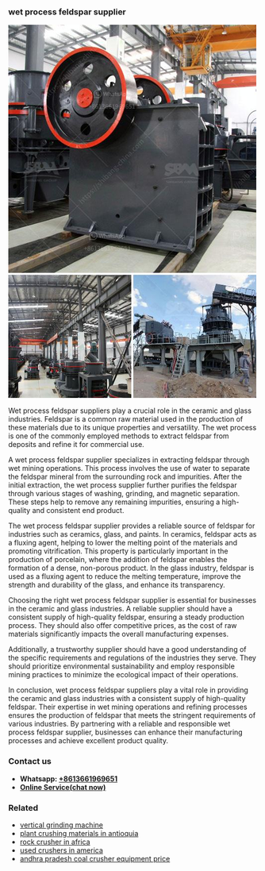 <h3>wet process feldspar supplier</h3><img src='1706767753.jpg' alt=''><p>Wet process feldspar suppliers play a crucial role in the ceramic and glass industries. Feldspar is a common raw material used in the production of these materials due to its unique properties and versatility. The wet process is one of the commonly employed methods to extract feldspar from deposits and refine it for commercial use.</p><p>A wet process feldspar supplier specializes in extracting feldspar through wet mining operations. This process involves the use of water to separate the feldspar mineral from the surrounding rock and impurities. After the initial extraction, the wet process supplier further purifies the feldspar through various stages of washing, grinding, and magnetic separation. These steps help to remove any remaining impurities, ensuring a high-quality and consistent end product.</p><p>The wet process feldspar supplier provides a reliable source of feldspar for industries such as ceramics, glass, and paints. In ceramics, feldspar acts as a fluxing agent, helping to lower the melting point of the materials and promoting vitrification. This property is particularly important in the production of porcelain, where the addition of feldspar enables the formation of a dense, non-porous product. In the glass industry, feldspar is used as a fluxing agent to reduce the melting temperature, improve the strength and durability of the glass, and enhance its transparency.</p><p>Choosing the right wet process feldspar supplier is essential for businesses in the ceramic and glass industries. A reliable supplier should have a consistent supply of high-quality feldspar, ensuring a steady production process. They should also offer competitive prices, as the cost of raw materials significantly impacts the overall manufacturing expenses.</p><p>Additionally, a trustworthy supplier should have a good understanding of the specific requirements and regulations of the industries they serve. They should prioritize environmental sustainability and employ responsible mining practices to minimize the ecological impact of their operations.</p><p>In conclusion, wet process feldspar suppliers play a vital role in providing the ceramic and glass industries with a consistent supply of high-quality feldspar. Their expertise in wet mining operations and refining processes ensures the production of feldspar that meets the stringent requirements of various industries. By partnering with a reliable and responsible wet process feldspar supplier, businesses can enhance their manufacturing processes and achieve excellent product quality.</p><h3>Contact us</h3><ul><li><strong>Whatsapp:&nbsp;<a href="https://wa.me/8613661969651">+8613661969651</a></strong></li><li><a href="https://swt.shibang-china.com/?git&amp;zhl&amp;wet process feldspar supplier"><strong>Online Service(chat now)</strong></a></li></ul><h3>Related</h3><ul><li><a href='vertical grinding machine.md'>vertical grinding machine</a></li><li><a href='plant crushing materials in antioquia.md'>plant crushing materials in antioquia</a></li><li><a href='rock crusher in africa.md'>rock crusher in africa</a></li><li><a href='used crushers in america.md'>used crushers in america</a></li><li><a href='andhra pradesh coal crusher equipment price.md'>andhra pradesh coal crusher equipment price</a></li></ul>